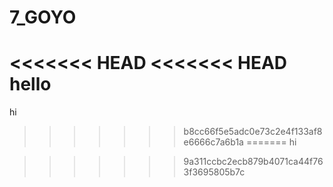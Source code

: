 # 7_GOYO
<<<<<<< HEAD
<<<<<<< HEAD
hello
=======
hi
>>>>>>> b8cc66f5e5adc0e73c2e4f133af8e6666c7a6b1a
=======
hi

>>>>>>> 9a311ccbc2ecb879b4071ca44f763f3695805b7c
